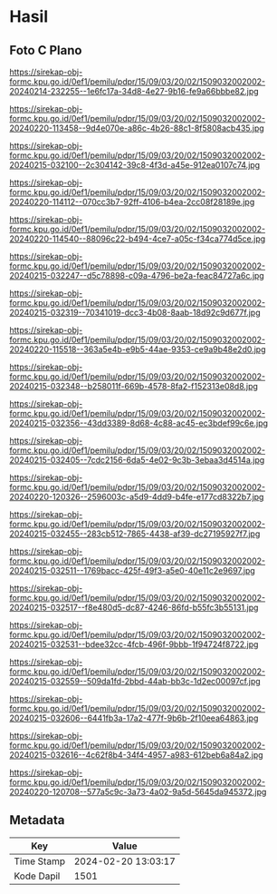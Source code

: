 # Hasil

## Foto C Plano

https://sirekap-obj-formc.kpu.go.id/0ef1/pemilu/pdpr/15/09/03/20/02/1509032002002-20240214-232255--1e6fc17a-34d8-4e27-9b16-fe9a66bbbe82.jpg

https://sirekap-obj-formc.kpu.go.id/0ef1/pemilu/pdpr/15/09/03/20/02/1509032002002-20240220-113458--9d4e070e-a86c-4b26-88c1-8f5808acb435.jpg

https://sirekap-obj-formc.kpu.go.id/0ef1/pemilu/pdpr/15/09/03/20/02/1509032002002-20240215-032100--2c304142-39c8-4f3d-a45e-912ea0107c74.jpg

https://sirekap-obj-formc.kpu.go.id/0ef1/pemilu/pdpr/15/09/03/20/02/1509032002002-20240220-114112--070cc3b7-92ff-4106-b4ea-2cc08f28189e.jpg

https://sirekap-obj-formc.kpu.go.id/0ef1/pemilu/pdpr/15/09/03/20/02/1509032002002-20240220-114540--88096c22-b494-4ce7-a05c-f34ca774d5ce.jpg

https://sirekap-obj-formc.kpu.go.id/0ef1/pemilu/pdpr/15/09/03/20/02/1509032002002-20240215-032247--d5c78898-c09a-4796-be2a-feac84727a6c.jpg

https://sirekap-obj-formc.kpu.go.id/0ef1/pemilu/pdpr/15/09/03/20/02/1509032002002-20240215-032319--70341019-dcc3-4b08-8aab-18d92c9d677f.jpg

https://sirekap-obj-formc.kpu.go.id/0ef1/pemilu/pdpr/15/09/03/20/02/1509032002002-20240220-115518--363a5e4b-e9b5-44ae-9353-ce9a9b48e2d0.jpg

https://sirekap-obj-formc.kpu.go.id/0ef1/pemilu/pdpr/15/09/03/20/02/1509032002002-20240215-032348--b258011f-669b-4578-8fa2-f152313e08d8.jpg

https://sirekap-obj-formc.kpu.go.id/0ef1/pemilu/pdpr/15/09/03/20/02/1509032002002-20240215-032356--43dd3389-8d68-4c88-ac45-ec3bdef99c6e.jpg

https://sirekap-obj-formc.kpu.go.id/0ef1/pemilu/pdpr/15/09/03/20/02/1509032002002-20240215-032405--7cdc2156-6da5-4e02-9c3b-3ebaa3d4514a.jpg

https://sirekap-obj-formc.kpu.go.id/0ef1/pemilu/pdpr/15/09/03/20/02/1509032002002-20240220-120326--2596003c-a5d9-4dd9-b4fe-e177cd8322b7.jpg

https://sirekap-obj-formc.kpu.go.id/0ef1/pemilu/pdpr/15/09/03/20/02/1509032002002-20240215-032455--283cb512-7865-4438-af39-dc27195927f7.jpg

https://sirekap-obj-formc.kpu.go.id/0ef1/pemilu/pdpr/15/09/03/20/02/1509032002002-20240215-032511--1769bacc-425f-49f3-a5e0-40e11c2e9697.jpg

https://sirekap-obj-formc.kpu.go.id/0ef1/pemilu/pdpr/15/09/03/20/02/1509032002002-20240215-032517--f8e480d5-dc87-4246-86fd-b55fc3b55131.jpg

https://sirekap-obj-formc.kpu.go.id/0ef1/pemilu/pdpr/15/09/03/20/02/1509032002002-20240215-032531--bdee32cc-4fcb-496f-9bbb-1f94724f8722.jpg

https://sirekap-obj-formc.kpu.go.id/0ef1/pemilu/pdpr/15/09/03/20/02/1509032002002-20240215-032559--509da1fd-2bbd-44ab-bb3c-1d2ec00097cf.jpg

https://sirekap-obj-formc.kpu.go.id/0ef1/pemilu/pdpr/15/09/03/20/02/1509032002002-20240215-032606--6441fb3a-17a2-477f-9b6b-2f10eea64863.jpg

https://sirekap-obj-formc.kpu.go.id/0ef1/pemilu/pdpr/15/09/03/20/02/1509032002002-20240215-032616--4c62f8b4-34f4-4957-a983-612beb6a84a2.jpg

https://sirekap-obj-formc.kpu.go.id/0ef1/pemilu/pdpr/15/09/03/20/02/1509032002002-20240220-120708--577a5c9c-3a73-4a02-9a5d-5645da945372.jpg


## Metadata

| Key        | Value               |
| ---------- | ------------------- |
| Time Stamp | 2024-02-20 13:03:17 |
| Kode Dapil | 1501                |



